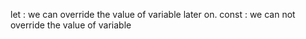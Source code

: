 let : we can override the value of variable later on.
const : we can not override the value of variable